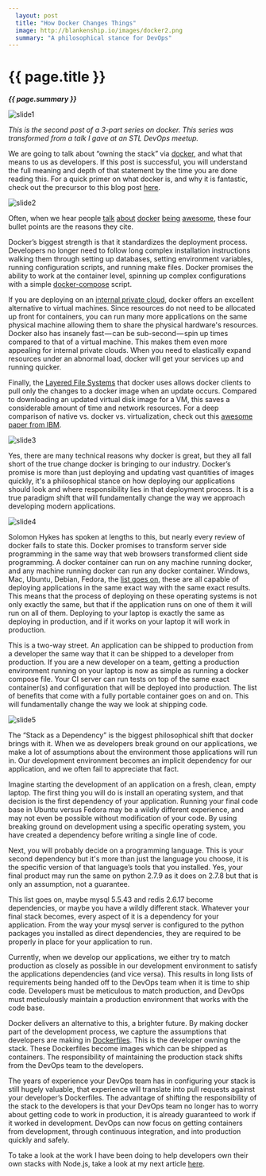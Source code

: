 ```yaml
---
  layout: post
  title: "How Docker Changes Things"
  image: http://blankenship.io/images/docker2.png
  summary: "A philosophical stance for DevOps"
---
```


# {{ page.title }}

**_{{ page.summary }}_**

![slide1](/images/docker_changes_things_slide1.png)

_This is the second post of a 3-part series on docker. This series was transformed from a talk I gave at an STL DevOps meetup._

We are going to talk about “owning the stack” via [docker](https://www.docker.com/), and what that means to us as developers. If this post is successful, you will understand the full meaning and depth of that statement by the time you are done reading this. For a quick primer on what docker is, and why it is fantastic, check out the precursor to this blog post [here](http://127.0.0.1:4000/2015/04/23/What-Is-Docker.html).

![slide2](/images/docker_changes_things_slide2.png)

Often, when we hear people [talk](http://opensource.com/resources/what-docker) [about](http://searchenterpriselinux.techtarget.com/definition/Docker) [docker](http://stackoverflow.com/questions/16047306/how-is-docker-io-different-from-a-normal-virtual-machine) [being](http://www.zdnet.com/article/what-is-docker-and-why-is-it-so-darn-popular/) [awesome](http://www.centurylinklabs.com/what-is-docker-and-when-to-use-it/), these four bullet points are the reasons they cite.

Docker’s biggest strength is that it standardizes the deployment process. Developers no longer need to follow long complex installation instructions walking them through setting up databases, setting environment variables, running configuration scripts, and running make files. Docker promises the ability to work at the container level, spinning up complex configurations with a simple [docker-compose](https://docs.docker.com/compose/) script.

If you are deploying on an [internal private cloud](http://www.techopedia.com/definition/26648/internal-cloud), docker offers an excellent alternative to virtual machines. Since resources do not need to be allocated up front for containers, you can run many more applications on the same physical machine allowing them to share the physical hardware's resources.
Docker also has insanely fast — can be sub-second — spin up times compared to that of a virtual machine. This makes them even more appealing for internal private clouds. When you need to elastically expand resources under an abnormal load, docker will get your services up and running quicker.

Finally, the [Layered File Systems](https://docs.docker.com/terms/layer/) that docker uses allows docker clients to pull only the changes to a docker image when an update occurs. Compared to downloading an updated virtual disk image for a VM, this saves a considerable amount of time and network resources.
For a deep comparison of native vs. docker vs. virtualization, check out this [awesome paper from IBM](http://domino.research.ibm.com/library/cyberdig.nsf/papers/0929052195DD819C85257D2300681E7B/$File/rc25482.pdf).

![slide3](/images/docker_changes_things_slide3.png)

Yes, there are many technical reasons why docker is great, but they all fall short of the true change docker is bringing to our industry. Docker’s promise is more than just deploying and updating vast quantities of images quickly, it's a philosophical stance on how deploying our applications should look and where responsibility lies in that deployment process. It is a true paradigm shift that will fundamentally change the way we approach developing modern applications.

![slide4](/images/docker_changes_things_slide4.png)

Solomon Hykes has spoken at lengths to this, but nearly every review of docker fails to state this. Docker promises to transform server side programming in the same way that web browsers transformed client side programming. A docker container can run on any machine running docker, and any machine running docker can run any docker container. Windows, Mac, Ubuntu, Debian, Fedora, the [list goes on](https://docs.docker.com/installation/#installation), these are all capable of deploying applications in the same exact way with the same exact results. This means that the process of deploying on these operating systems is not only exactly the same, but that if the application runs on one of them it will run on all of them. Deploying to your laptop is exactly the same as deploying in production, and if it works on your laptop it will work in production.

This is a two-way street. An application can be shipped to production from a developer the same way that it can be shipped to a developer from production. If you are a new developer on a team, getting a production environment running on your laptop is now as simple as running a docker compose file. Your CI server can run tests on top of the same exact container(s) and configuration that will be deployed into production. The list of benefits that come with a fully portable container goes on and on. This will fundamentally change the way we look at shipping code.

![slide5](/images/docker_changes_things_slide5.png)

The “Stack as a Dependency” is the biggest philosophical shift that docker brings with it. When we as developers break ground on our applications, we make a lot of assumptions about the environment those applications will run in. Our development environment becomes an implicit dependency for our application, and we often fail to appreciate that fact.

Imagine starting the development of an application on a fresh, clean, empty laptop. The first thing you will do is install an operating system, and that decision is the first dependency of your application. Running your final code base in Ubuntu versus Fedora may be a wildly different experience, and may not even be possible without modification of your code. By using breaking ground on development using a specific operating system, you have created a dependency before writing a single line of code.

Next, you will probably decide on a programming language. This is your second dependency but it's more than just the language you choose, it is the specific version of that language’s tools that you installed. Yes, your final product may run the same on python 2.7.9 as it does on 2.7.8 but that is only an assumption, not a guarantee.

This list goes on, maybe mysql 5.5.43 and redis 2.6.17 become dependencies, or maybe you have a wildly different stack. Whatever your final stack becomes, every aspect of it is a dependency for your application. From the way your mysql server is configured to the python packages you installed as direct dependencies, they are required to be properly in place for your application to run.

Currently, when we develop our applications, we either try to match production as closely as possible in our development environment to satisfy the applications dependencies (and vice versa). This results in long lists of requirements being handed off to the DevOps team when it is time to ship code. Developers must be meticulous to match production, and DevOps must meticulously maintain a production environment that works with the code base.

Docker delivers an alternative to this, a brighter future. By making docker part of the development process, we capture the assumptions that developers are making in [Dockerfiles](https://docs.docker.com/reference/builder/). This is the developer owning the stack. These Dockerfiles become images which can be shipped as containers. The responsibility of maintaining the production stack shifts from the DevOps team to the developers.

The years of experience your DevOps team has in configuring your stack is still hugely valuable, that experience will translate into pull requests against your developer’s Dockerfiles. The advantage of shifting the responsibility of the stack to the developers is that your DevOps team no longer has to worry about getting code to work in production, it is already guaranteed to work if it worked in development. DevOps can now focus on getting containers from development, through continuous integration, and into production quickly and safely.

To take a look at the work I have been doing to help developers own their own stacks with Node.js, take a look at my next article [here]().
